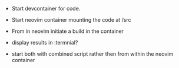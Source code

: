 - Start devcontainer for code.
- Start neovim container mounting the code at /src
- From in neovim initiate a build in the container
- display results in :termnial?

- start both with combined script rather then from within the neovim container
